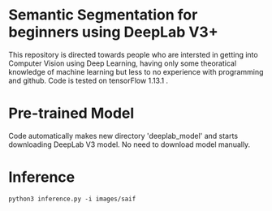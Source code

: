# Semantic Segmentation for beginners using DeepLab V3+
This repository is directed towards people who are intersted in getting into Computer Vision using Deep Learning, having only some theoratical knowledge of machine learning but less to no experience with programming and github. Code is tested on tensorFlow 1.13.1 .

# Pre-trained Model
Code automatically makes new directory 'deeplab_model' and starts downloading DeepLab V3 model. No need to download model manually.
# Inference
`python3 inference.py -i images/saif`



